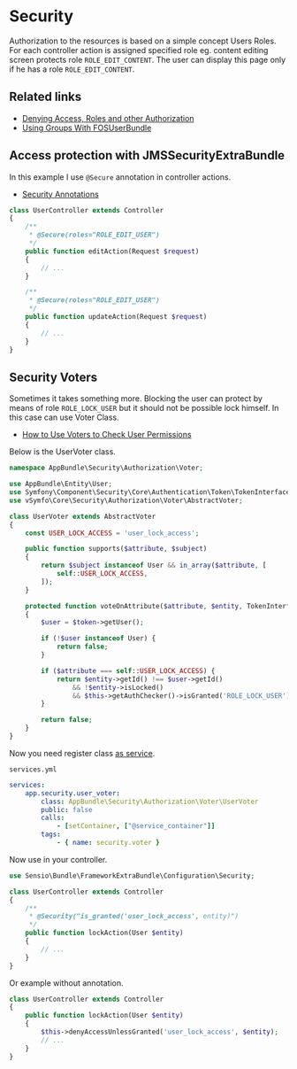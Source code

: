 # Security

Authorization to the resources is based on a simple concept Users Roles. For each controller action is assigned specified
role eg. content editing screen protects role `ROLE_EDIT_CONTENT`. The user can display this page only if he has a role
`ROLE_EDIT_CONTENT`.

## Related links

- [Denying Access, Roles and other Authorization](http://symfony.com/doc/current/security.html#denying-access-roles-and-other-authorization)
- [Using Groups With FOSUserBundle](http://symfony.com/doc/master/bundles/FOSUserBundle/groups.html)

## Access protection with JMSSecurityExtraBundle

In this example I use `@Secure` annotation in controller actions.

- [Security Annotations](http://jmsyst.com/bundles/JMSSecurityExtraBundle/master/annotations)

```php
class UserController extends Controller
{
    /**
     * @Secure(roles="ROLE_EDIT_USER")
     */
    public function editAction(Request $request)
    {
        // ...
    }

    /**
     * @Secure(roles="ROLE_EDIT_USER")
     */
    public function updateAction(Request $request)
    {
        // ...
    }
}
```

## Security Voters

Sometimes it takes something more. Blocking the user can protect by means of role `ROLE_LOCK_USER` but it should not be
possible lock himself. In this case can use Voter Class.

- [How to Use Voters to Check User Permissions](http://symfony.com/doc/current/security/voters.html)

Below is the UserVoter class.

```php
namespace AppBundle\Security\Authorization\Voter;

use AppBundle\Entity\User;
use Symfony\Component\Security\Core\Authentication\Token\TokenInterface;
use vSymfo\Core\Security\Authorization\Voter\AbstractVoter;

class UserVoter extends AbstractVoter
{
    const USER_LOCK_ACCESS = 'user_lock_access';

    public function supports($attribute, $subject)
    {
        return $subject instanceof User && in_array($attribute, [
            self::USER_LOCK_ACCESS,
        ]);
    }

    protected function voteOnAttribute($attribute, $entity, TokenInterface $token)
    {
        $user = $token->getUser();

        if (!$user instanceof User) {
            return false;
        }

        if ($attribute === self::USER_LOCK_ACCESS) {
            return $entity->getId() !== $user->getId()
                && !$entity->isLocked()
                && $this->getAuthChecker()->isGranted('ROLE_LOCK_USER');
        }

        return false;
    }
}
```

Now you need register class [as service](http://symfony.com/doc/current/service_container.html).

`services.yml`

```yaml
services:
    app.security.user_voter:
        class: AppBundle\Security\Authorization\Voter\UserVoter
        public: false
        calls:
            - [setContainer, ["@service_container"]]
        tags:
            - { name: security.voter }
```

Now use in your controller.

```php
use Sensio\Bundle\FrameworkExtraBundle\Configuration\Security;

class UserController extends Controller
{
    /**
     * @Security("is_granted('user_lock_access', entity)")
     */
    public function lockAction(User $entity)
    {
        // ...
    }
}
```

Or example without annotation.

```php
class UserController extends Controller
{
    public function lockAction(User $entity)
    {
        $this->denyAccessUnlessGranted('user_lock_access', $entity);
        // ...
    }
}
```
